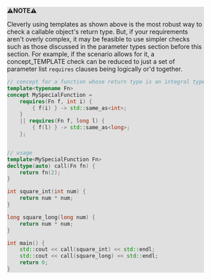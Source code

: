 <div style="margin:2em; background-color: #e0e0e0;">

<strong>⚠️NOTE️️️⚠️</strong>

Cleverly using templates as shown above is the most robust way to check a callable object's return type. But, if your requirements aren't overly complex, it may be feasible to use simpler checks such as those discussed in the parameter types section before this section. For example, if the scenario allows for it, a concept_TEMPLATE check can be reduced to just a set of parameter list `requires` clauses being logically or'd together.

```c++
// concept for a function whose return type is an integral type
template<typename Fn>
concept MySpecialFunction =
    requires(Fn f, int i) {
        { f(i) } -> std::same_as<int>;
    }
    || requires(Fn f, long l) {
        { f(l) } -> std::same_as<long>;
    };


// usage
template<MySpecialFunction Fn>
decltype(auto) call(Fn fn) {
    return fn(2);
}

int square_int(int num) {
    return num * num;
}

long square_long(long num) {
    return num * num;
}

int main() {
    std::cout << call(square_int) << std::endl;
    std::cout << call(square_long) << std::endl;
    return 0;
}
```
</div>

